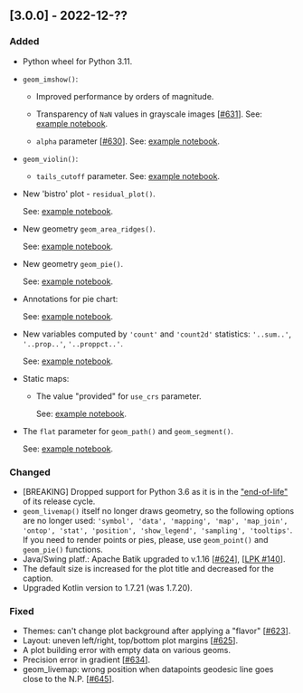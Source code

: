 ## [3.0.0] - 2022-12-??

### Added

- Python wheel for Python 3.11.

- `geom_imshow()`:

    - Improved performance by orders of magnitude.

    - Transparency of `NaN` values in grayscale images [[#631](https://github.com/JetBrains/lets-plot/issues/631)]. 
See: [example notebook](https://nbviewer.jupyter.org/github/JetBrains/lets-plot/blob/master/docs/f-22e/image_nan_values.ipynb).

    - `alpha` parameter [[#630](https://github.com/JetBrains/lets-plot/issues/630)]. 
See: [example notebook](https://nbviewer.jupyter.org/github/JetBrains/lets-plot/blob/master/docs/f-22e/image_alpha_param.ipynb).

- `geom_violin()`:

  - `tails_cutoff` parameter.
See: [example notebook](https://nbviewer.jupyter.org/github/JetBrains/lets-plot/blob/master/docs/f-22e/violin_tails_cutoff.ipynb).

- New 'bistro' plot - `residual_plot()`.

  See: [example notebook](https://nbviewer.org/github/JetBrains/lets-plot/blob/master/docs/f-22e/residual_plot.ipynb). 

- New geometry `geom_area_ridges()`.

  See: [example notebook](https://nbviewer.org/github/JetBrains/lets-plot/blob/master/docs/f-22e/ridgeline_plot.ipynb).

- New geometry `geom_pie()`.

  See: [example notebook](https://nbviewer.jupyter.org/github/JetBrains/lets-plot/blob/master/docs/f-22e/geom_pie.ipynb).

- Annotations for pie chart:

  See: [example notebook](https://nbviewer.jupyter.org/github/JetBrains/lets-plot/blob/master/docs/f-22e/annotations_for_pie.ipynb).

- New variables computed by `'count'` and `'count2d'` statistics: `'..sum..'`, `'..prop..'`, `'..proppct..'`.

  See: [example notebook](https://nbviewer.jupyter.org/github/JetBrains/lets-plot/blob/master/docs/f-22e/stat_count(2d)_vars.ipynb).
        
- Static maps:

  - The value "provided" for `use_crs` parameter. 

    See: [example notebook](https://nbviewer.org/github/JetBrains/lets-plot/blob/master/docs/f-22e/projection_provided.ipynb).

- The `flat` parameter for `geom_path()` and `geom_segment()`.

  See: [example notebook](https://nbviewer.org/github/JetBrains/lets-plot/blob/master/docs/f-22e/flat_param.ipynb).

### Changed

- [BREAKING] Dropped support for Python 3.6 as it is in the ["end-of-life"](https://devguide.python.org/versions/) of its release cycle. 
- `geom_livemap()` itself no longer draws geometry, so the following options are no longer used:
  `'symbol', 'data', 'mapping', 'map', 'map_join', 'ontop', 'stat', 'position', 'show_legend', 'sampling', 'tooltips'`.
  If you need to render points or pies, please, use `geom_point()` and `geom_pie()` functions.
- Java/Swing platf.: Apache Batik upgraded to v.1.16 [[#624](https://github.com/JetBrains/lets-plot/issues/624)], [[LPK #140](https://github.com/JetBrains/lets-plot-kotlin/issues/140)].
- The default size is increased for the plot title and decreased for the caption.
- Upgraded Kotlin version to 1.7.21 (was 1.7.20).

### Fixed

- Themes: can't change plot background after applying a "flavor" [[#623](https://github.com/JetBrains/lets-plot/issues/623)].
- Layout: uneven left/right, top/bottom plot margins [[#625](https://github.com/JetBrains/lets-plot/issues/625)].
- A plot building error with empty data on various geoms.
- Precision error in gradient [[#634](https://github.com/JetBrains/lets-plot/issues/634)].
- geom_livemap: wrong position when datapoints geodesic line goes close to the N.P. [[#645](https://github.com/JetBrains/lets-plot/issues/645)].